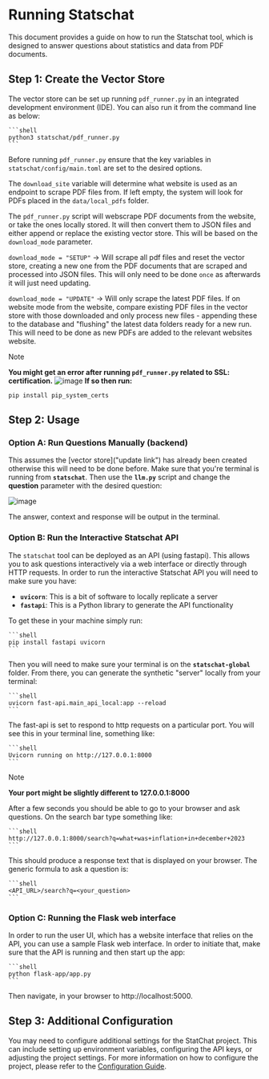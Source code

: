 # Running Statschat

This document provides a guide on how to run the Statschat tool, which is designed to answer questions about statistics and data from PDF documents.

## Step 1: Create the Vector Store

The vector store can be set up running `pdf_runner.py` in an integrated development environment (IDE).
You can also run it from the command line as below:

    ```shell
    python3 statschat/pdf_runner.py
    ```

Before running `pdf_runner.py`  ensure that the key variables in `statschat/config/main.toml`
are set to the desired options.

The `download_site` variable will determine what website is used as an endpoint to scrape
PDF files from. If left empty, the system will look for PDFs placed in the `data/local_pdfs` folder.

The `pdf_runner.py` script will webscrape PDF documents from the website, or take the ones locally stored.
It will then convert them to JSON files and either append or replace the existing vector store.
This will be based on the `download_mode` parameter.

`download_mode = "SETUP"` -> Will scrape all pdf files and reset the vector store,
creating a new one from the PDF documents that are scraped and processed into JSON files.
This will only need to be done `once` as afterwards it will just need updating.

`download_mode = "UPDATE"` -> Will only scrape the latest PDF files.
If on website mode from the website, compare existing PDF files in the vector store with those downloaded and only process new files - appending these to the database and "flushing" the latest data folders ready for a new run. This will need to be done as new PDFs are added to the relevant websites website.

> [!NOTE]
> **You might get an error after running `pdf_runner.py` related to SSL: certification.**
![image](https://github.com/user-attachments/assets/2d408392-fe66-438e-83b1-550943f14751)
> **If so then run:**
```
pip install pip_system_certs
```
## Step 2: Usage

### Option A: Run Questions Manually (backend)

This assumes the [vector store]("update link") has already been created otherwise this will need to be done before.
Make sure that you're terminal is running from **`statschat`**. Then use the **`llm.py`**
script and change the **question** parameter with the desired question:

![image](https://github.com/user-attachments/assets/36ec03e4-2d6a-4814-9220-8cc478196e52)

The answer, context and response will be output in the terminal.

### Option B: Run the Interactive Statschat API

The `statschat` tool can be deployed as an API (using fastapi).
This allows you to ask questions interactively via a web interface or directly through HTTP requests.
In order to run the interactive Statschat API you will need to make sure you have:

- **`uvicorn`**: This is a bit of software to locally replicate a server
- **`fastapi`**: This is a Python library to generate the API functionality

To get these in your machine simply run:

    ```shell
    pip install fastapi uvicorn
    ```

Then you will need to make sure your terminal is on the **`statschat-global`** folder.
From there, you can generate the synthetic "server" locally from your terminal:

    ```shell
    uvicorn fast-api.main_api_local:app --reload
    ```

The fast-api is set to respond to http requests on a particular port.
You will see this in your terminal line, something like:

    ```shell
    Uvicorn running on http://127.0.0.1:8000
    ```

> [!NOTE]
> **Your port might be slightly different to 127.0.0.1:8000**

After a few seconds you should be able to go to your browser and ask questions.
On the search bar type something like:

    ```shell
    http://127.0.0.1:8000/search?q=what+was+inflation+in+december+2023
    ```

This should produce a response text that is displayed on your browser.
The generic formula to ask a question is:

    ```shell
    <API_URL>/search?q=<your_question>
    ```

### Option C: Running the Flask web interface

In order to run the user UI, which has a website interface that relies on the API,
you can use a sample Flask web interface.
In order to initiate that, make sure that the API is running and then start up the app:

    ```shell
    python flask-app/app.py
    ```

Then navigate, in your browser to http://localhost:5000.

## Step 3: Additional Configuration

You may need to configure additional settings for the StatChat project.
This can include setting up environment variables, configuring the API keys, or adjusting the project settings.
For more information on how to configure the project, please refer to the [Configuration Guide](docs/config_guide.md).
